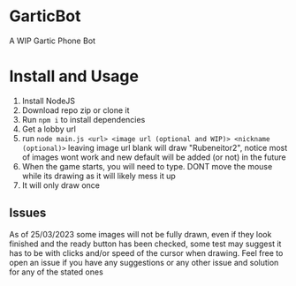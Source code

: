 # GarticBot
A WIP Gartic Phone Bot

# Install and Usage
1. Install NodeJS
2. Download repo zip or clone it
3. Run `npm i` to install dependencies
4. Get a lobby url
5. run `node main.js <url> <image url (optional and WIP)> <nickname (optional)>` leaving image url blank will draw "Rubeneitor2", notice most of images wont work and new default will be added (or not) in the future
6. When the game starts, you will need to type. DONT move the mouse while its drawing as it will likely mess it up
7. It will only draw once

## Issues
As of 25/03/2023 some images will not be fully drawn, even if they look finished and the ready button has been checked, some test may suggest it has to be with clicks and/or speed of the cursor when drawing. Feel free to open an issue if you have any suggestions or any other issue and solution for any of the stated ones
